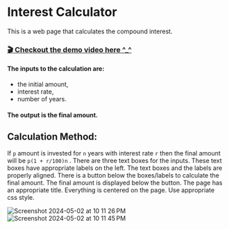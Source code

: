  # Interest Calculator
 
 This is a web page that calculates the compound interest. 
 ### [:clapper: Checkout the demo video here ^_^](https://youtu.be/xBqvuvyl8as?si=og5EK3aM7YnA0ARj)
 
 #### The inputs to the calculation are:
 - the initial amount, 
 - interest rate,
 - number of years.
#### The output is the final amount.

## Calculation Method:

If ```p``` amount is invested for ```n``` years with interest rate ```r``` then the final amount will be ```p(1 + r/100)n``` . There are three text boxes for the inputs. These text boxes have appropriate labels on the left. The text boxes and the labels are properly aligned. There is a button below the boxes/labels to calculate the final amount. The final amount is displayed below the button. The page has an appropriate title. Everything is centered on the page. Use appropriate css style.

![Screenshot 2024-05-02 at 10 11 26 PM](https://github.com/Luna-Jia/JavaScript/assets/73403516/28ac9ca3-60b6-4910-9cec-f49e6cd74162)
![Screenshot 2024-05-02 at 10 11 45 PM](https://github.com/Luna-Jia/JavaScript/assets/73403516/41d3fda3-98bd-49af-af2c-994ba70b067f)

